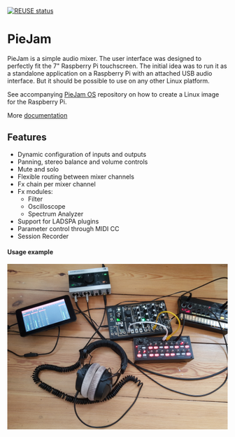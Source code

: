<!--
SPDX-FileCopyrightText: 2020 Dimitrij Kotrev

SPDX-License-Identifier: CC0-1.0
-->

[![REUSE status](https://api.reuse.software/badge/github.com/nooploop/piejam)](https://api.reuse.software/info/github.com/nooploop/piejam)

# PieJam
PieJam is a simple audio mixer. The user interface was designed to perfectly fit the 7" Raspberry Pi
touchscreen. The initial idea was to run it as a standalone application on a Raspberry Pi
with an attached USB audio interface. But it should be possible to use on any other Linux platform.

See accompanying [PieJam OS](https://github.com/nooploop/piejam_os) repository
on how to create a Linux image for the Raspberry Pi.

More [documentation](https://piejam.readthedocs.io/en/stable/)

## Features
* Dynamic configuration of inputs and outputs
* Panning, stereo balance and volume controls
* Mute and solo
* Flexible routing between mixer channels
* Fx chain per mixer channel
* Fx modules:
    * Filter
    * Oscilloscope
    * Spectrum Analyzer
* Support for LADSPA plugins
* Parameter control through MIDI CC
* Session Recorder

#### Usage example
![Usage example](doc/images/usage.png "Usage example")
